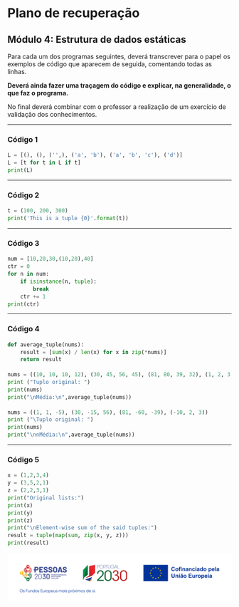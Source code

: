# Plano de recuperação

## Módulo 4: Estrutura de dados estáticas

Para cada um dos programas seguintes, deverá transcrever para o papel os exemplos de código que aparecem de seguida, comentando todas as linhas.

**Deverá ainda fazer uma traçagem do código e explicar, na generalidade, o que faz o programa.**

No final deverá combinar com o professor a realização de um exercício de validação dos conhecimentos.

---

### Código 1

```python
L = [(), (), ('',), ('a', 'b'), ('a', 'b', 'c'), ('d')]
L = [t for t in L if t]
print(L)
```

---

### Código 2

```python
t = (100, 200, 300)
print('This is a tuple {0}'.format(t))
```

---

### Código 3

```python
num = [10,20,30,(10,20),40]
ctr = 0
for n in num:
    if isinstance(n, tuple):
        break
    ctr += 1
print(ctr)
```

---

### Código 4

```python
def average_tuple(nums):
    result = [sum(x) / len(x) for x in zip(*nums)]
    return result

nums = ((10, 10, 10, 12), (30, 45, 56, 45), (81, 80, 39, 32), (1, 2, 3, 4))
print ("Tuplo original: ")
print(nums)
print("\nMédia:\n",average_tuple(nums))

nums = ((1, 1, -5), (30, -15, 56), (81, -60, -39), (-10, 2, 3))
print ("\Tuplo original: ")
print(nums)
print("\nnMédia:\n",average_tuple(nums))
```

---

### Código 5

```python
x = (1,2,3,4)
y = (3,5,2,1)
z = (2,2,3,1)
print("Original lists:")
print(x)
print(y)
print(z)
print("\nElement-wise sum of the said tuples:")
result = tuple(map(sum, zip(x, y, z)))
print(result)
```

![](logo.png)
